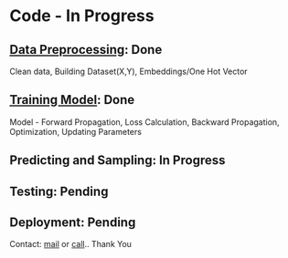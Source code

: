 # Code - In Progress

## [Data Preprocessing](https://github.com/KrishnaRajule/Contribution-program/blob/master/NextWordPredictor/Krishna_Rajule/Code/Word_Predictor_using_LSTM_and_PyTorch.ipynb): Done
Clean data, Building Dataset(X,Y), Embeddings/One Hot Vector
## [Training Model](https://github.com/KrishnaRajule/Contribution-program/blob/master/NextWordPredictor/Krishna_Rajule/Code/Word_Predictor_using_LSTM_and_PyTorch.ipynb): Done
Model - Forward Propagation, Loss Calculation, Backward Propagation, Optimization, Updating Parameters
## Predicting and Sampling: In Progress
## Testing: Pending
## Deployment: Pending

Contact: [mail](krishnarajule3@gmail.com) or [call](9886917391).. Thank You

